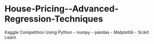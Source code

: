 # House-Pricing--Advanced-Regression-Techniques
Kaggle Competition 
Using Python - numpy - pandas - Matplotlib - Scikit Learn
